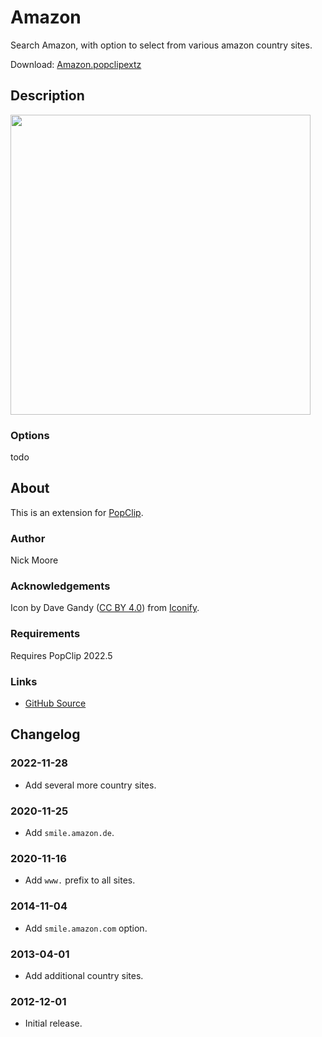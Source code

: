# Amazon

Search Amazon, with option to select from various amazon country sites.

Download: [Amazon.popclipextz](https://github.com/pilotmoon/PopClip-Extensions/raw/master/extensions/Amazon.popclipextz)

## Description

<img src="https://raw.githubusercontent.com/pilotmoon/PopClip-Extensions/master/source/Amazon.popclipext/Amazon-demo.gif" width="480px">

### Options

todo

## About

This is an extension for [PopClip](https://pilotmoon.com/popclip/).

### Author

Nick Moore

### Acknowledgements

Icon by Dave Gandy ([CC BY 4.0](https://creativecommons.org/licenses/by/4.0/)) from [Iconify](https://icon-sets.iconify.design/fa-brands/amazon/).

### Requirements

Requires PopClip 2022.5

### Links

<!-- * [Forum Topic](#) -->
* [GitHub Source](https://github.com/pilotmoon/PopClip-Extensions/tree/master/source/Amazon.popclipext)
  
## Changelog

### 2022-11-28

* Add several more country sites.

### 2020-11-25

* Add `smile.amazon.de`.


### 2020-11-16

* Add `www.` prefix to all sites.

### 2014-11-04

* Add `smile.amazon.com` option.

### 2013-04-01

* Add additional country sites.

### 2012-12-01

* Initial release.